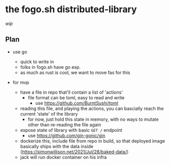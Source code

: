 # the fogo.sh distributed-library

_wip_

## Plan

- use go
  - quick to write in
  - folks in fogo.sh have go exp.
  - as much as rust is cool, we want to move fas for this

- for mvp
  - have a file in repo that'll contain a list of 'actions'
    - file format can be toml, easy to read and write
      - use https://github.com/BurntSushi/toml
  - reading this file, and playing the actions, you can bascially reach the current 'state' of the library
    - for now, just hold this state in memory, with no ways to mutate other than re-reading the file again
  - expose state of library with basic `GET /` endpoint
    - use https://github.com/gin-gonic/gin
  - dockerize this, include file from repo in build, so that deployed image basically ships with the data inside (https://simonwillison.net/2021/Jul/28/baked-data/)
  - jack will run docker container on his infra
